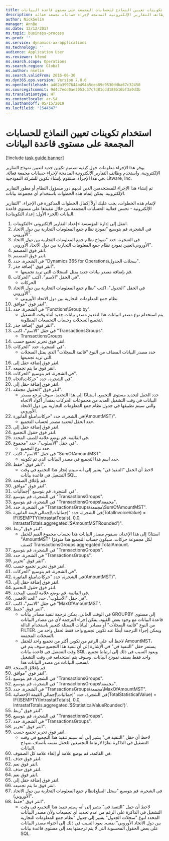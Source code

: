 ```yaml
---
title: استخدام تكوينات تعيين النماذج للحسابات المجمعة على مستوى قاعدة البيانات
description: يوفر هذا الإجراء معلومات حول كيفية تصميم تكوين جديد لتعيين نموذج التقارير الإلكترونية، واستخدم وظائف التقارير الإلكترونية المدمجة لإجراء حسابات مجمعة فعالة.
author: NickSelin
manager: AnnBe
ms.date: 12/12/2017
ms.topic: business-process
ms.prod: ''
ms.service: dynamics-ax-applications
ms.technology: ''
audience: Application User
ms.reviewer: kfend
ms.search.scope: Operations
ms.search.region: Global
ms.author: nselin
ms.search.validFrom: 2016-06-30
ms.dyn365.ops.version: Version 7.0.0
ms.openlocfilehash: a462a3997644a494b5cea89c9530ddba67c32450
ms.sourcegitcommit: 9d4c7edd0ae2053c37c7d81cdd180b16bf3a9d3b
ms.translationtype: HT
ms.contentlocale: ar-SA
ms.lasthandoff: 05/15/2019
ms.locfileid: "1544347"
---
```

# <a name="use-model-mapping-configurations-for-aggregate-calculations-at-the-database-level"></a>استخدام تكوينات تعيين النماذج للحسابات المجمعة على مستوى قاعدة البيانات

[!include [task guide banner](../../includes/task-guide-banner.md)]

يوفر هذا الإجراء معلومات حول كيفية تصميم تكوين جديد لتعيين نموذج التقارير الإلكترونية، واستخدم وظائف التقارير الإلكترونية المدمجة لإجراء حسابات مجمعة فعالة. في هذا الإجراء، ستقوم بإنشاء تكوين للشركة النموذجية، Litware, Inc. 

تم إنشاء هذا الإجراء للمستخدمين الذين لديهم دور مسؤول النظام أو مطور التقارير الإلكترونية. يمكن إتمام هذه الخطوات باستخدام أي مجموعة بيانات.

 لإتمام هذه الخطوات، يجب عليك أولاً إكمال الخطوات المذكورة في الإجراء، "التقارير الإلكترونية - تحسن فعالية الحسابات المجمعة من خلال تنفيذها على مستوى قاعدة البيانات (الجزء الأول: إعداد التكوينات).

1. انتقل إلى إدارة المؤسسة >إعداد التقارير الإلكتروني >التكوينات.
2. في الشجرة، قم بتوسيع "نموذج نظام جمع المعلومات التجارية بين دول الاتحاد الأوروبي".
3. في الشجرة، حدد "نموذج نظام جمع المعلومات التجارية بين دول الاتحاد الأوروبي\تعيين نموذج نظام جمع المعلومات التجارية بين دول الاتحاد الأوروبي".
4. انقر فوق المصمم.
5. انقر فوق المصمم.
6. في الشجرة، حدد "Dynamics 365 for Operations\سجلات الجدول".
7. انقر فوق "إضافة جذر".
    * قم بإضافة مصدر بيانات جديد يمثل السجلات التي تريد تجميعها.  
8. في الحقل "الاسم"، اكتب "الحركات".
    * الحركات  
9. في الحقل "الجدول"، اكتب "نظام جمع المعلومات التجارية بين دول الاتحاد الأوروبي".
    * نظام جمع المعلومات التجارية بين دول الاتحاد الأوروبي  
10. انقر فوق "موافق".
11. في الشجرة، حدد "Functions\Group by".
    * يتم استخدام نوع مصدر البيانات هذا لتقديم مصدر بيانات جديد أثناء وقت التشغيل لتجميع السجلات وحساب التجميعات المطلوبة.  
12. انقر فوق "إضافة جذر".
13. في حقل "الاسم"، اكتب "TransactionsGroups".
    * TransactionsGroups  
14. انقر فوق تحرير تجميع حسب.
15. في الشجرة، حدد "الحركات".
    * حدد مصدر البيانات المضاف من النوع "قائمة السجلات" الذي يمثل السجلات التي تريد تجميعها.  
16. انقر فوق إضافة حقل إلى.
17. انقر فوق ما يتم تجميعه.
18. في الشجرة، قم بتوسيع "الحركات".
19. في الشجرة، حدد "حركات\اتجاه".
20. انقر فوق إضافة حقل إلى.
21. انقر فوق "الحقول مجمعَة".
    * حدد الحقل لتحديد مستوى التجميع. استنادًا إلى هذا التحديد، سوف يُرجع مصدر البيانات في وقت التشغيل العديد من مجموعات الحركات بمقدار أكواد الاتجاه والتي سيتم تطبيقها في جدول نظام جمع المعلومات التجارية بين دول الاتحاد الأوروبي.  
22. في الشجرة، حدد "حركات\مبلغ الفاتورة(AmountMST)".
    * حدد الحقل لتحديد مصدر لحساب التجميع.  
23. انقر فوق إضافة حقل إلى.
24. انقر فوق حقول التجميع.
25. في القائمة، قم بوضع علامة للصف المحدد.
26. في حقل "الأسلوب"، حدد "مجموع".
    * حدد نوع التجميع.  
27. في حقل "الاسم"، اكتب "SumOfAmountMST".
    * حدد اسم هذا التجميع في مصدر البيانات الذي تم تكوينه.  
28. انقر فوق "حفظ".
    * لاحظ أن الحقل "التنفيذ في" يشير إلى أنه سيتم إنجاز هذا التجميع في وقت التشغيل في قاعدة بيانات SQL.  
29. قم بإغلاق الصفحة.
30. انقر فوق "موافق".
31. في الشجرة، قم بتوسيع "إجماليات".
32. في الشجرة، قم بتوسيع "TransactionsGroups".
33. في الشجرة، قم بتوسيع "TransactionsGroups\مجمعة".
34. في الشجرة، حدد "TransactionsGroups\مجمعة\SumOfAmountMST".
35. في الشجرة، حدد "إجماليات\إجمالي قيمة الفاتورة(TotalInvoiceValue) = IF(ISEMPTY(IntrastatTotals), 0.0, IntrastatTotals.aggregated.'$AmountMSTRounded')".
36. انقر فوق "ربط".
    * استنادًا إلى هذا الإعداد، سيقوم مصدر البيانات هذا بحساب مجموع القيم للحقل "AmountMST" لكل مجموعة حركات. سيكون حساب التجميع هذا متوفرًا كصنف TransactionsGroups.aggregated.TotalAmount.  
37. في الشجرة، قم بتوسيع "TransactionsGroups".
38. في الشجرة، حدد "TransactionsGroups".
39. انقر فوق "تحرير".
40. انقر فوق تحرير تجميع حسب.
41. في الشجرة، قم بتوسيع "الحركات".
42. في الشجرة، حدد "حركات\مبلغ الفاتورة(AmountMST)".
43. انقر فوق إضافة حقل إلى.
44. انقر فوق حقول التجميع.
45. في القائمة، قم بوضع علامة للصف المحدد.
46. في حقل "الأسلوب"، حدد "الحد الأقصى".
47. في حقل "الاسم"، اكتب "MaxOfAmountMST".
48. انقر فوق "حفظ".
    * في الوقت الحالي، يمكن ترجمة تنفيذ مصادر بيانات GROUPBY إلى مستوى قاعدة البيانات مع وجود بعض القيود. يمكن إجراء الترجمة لأي من مصادر البيانات من النوع "قائمة السجلات" أو مصادر البيانات الممثلة كتعبير باستخدام الدالة FILTER. ويمكن إجراء الترجمة أيضًا عند تكوين تجميع واحد فقط لحقل واحد من السجلات المجمعة.  
    * لاحظ أنه على الرغم من تكوين أكثر من تجميع واحد للحقل AmountMST، يستمر حقل "التنفيذ في" في الإشارة إلى أن تنفيذ هذا التجميع سوف يتم في وقت التشغيل في قاعدة بيانات SQL. ويعود السبب في ذلك إلى ارتباط تجميع واحد فقط بصنف نموذج البيانات، وسوف يتم استخدامه في وقت التشغيل لسحب البيانات من مصدر البيانات هذا.  
49. قم بإغلاق الصفحة.
50. انقر فوق "موافق".
51. في الشجرة، قم بتوسيع "TransactionsGroups".
52. في الشجرة، قم بتوسيع "TransactionsGroups\مجمعة".
53. في الشجرة، حدد "TransactionsGroups\مجمعة\MaxOfAmountMST".
54. في الشجرة، حدد "إجماليات\إجمالي القيمة الإحصائية‬(TotalStatisticalValue) = IF(ISEMPTY(IntrastatTotals), 0.0, IntrastatTotals.aggregated.'$StatisticalValueRounded')'.
55. انقر فوق "ربط".
56. في الشجرة، قم بتوسيع "TransactionsGroups".
57. في الشجرة، حدد "TransactionsGroups".
58. انقر فوق "تحرير".
59. انقر فوق تحرير تجميع حسب.
    * لاحظ أن حقل "التنفيذ في" يشير إلى أنه سيتم تنفيذ هذا التجميع في وقت التشغيل في الذاكرة نظرًا لارتباط التجميعين للحقل نفسه بأصناف نموذج البيانات.   
60. في القائمة، قم بوضع علامة أو إلغاء علامة كل الصفوف.
61. انقر فوق حذف.
62. انقر فوق نعم.
63. انقر فوق حذف.
64. انقر فوق نعم.
65. انقر فوق إضافة حقل إلى.
66. انقر فوق ما يتم تجميعه.
67. في الشجرة، قم بتوسيع "سجل السلع‬(نظام جمع المعلومات التجارية بين دول الاتحاد الأوروبي)".
68. انقر فوق "حفظ".
    * لاحظ أن حقل "التنفيذ في" يشير إلى أنه سيتم تنفيذ هذا التجميع في وقت التشغيل في الذاكرة على الرغم من عدم تحديد أي تجميعات ولأن مصدر البيانات المحدد لنوع "سجلات الجدول" يشير إلى جدول "نظام جمع المعلومات التجارية بين دول الاتحاد الأوروبي" نفسه. يعود السبب في ذلك إلى احتواء مصدر البيانات على بعض الحقول المحسوبة التي لا يتم ترجمتها بعد إلى مستوى قاعدة بيانات SQL.  

